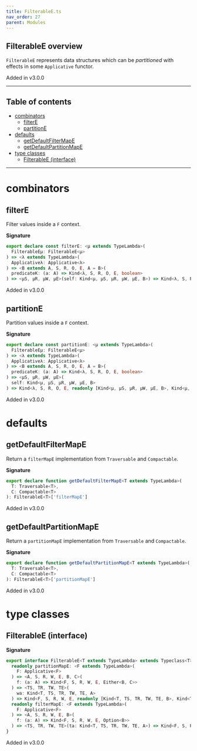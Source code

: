 ```yaml
---
title: FilterableE.ts
nav_order: 27
parent: Modules
---
```


## FilterableE overview

`FilterableE` represents data structures which can be _partitioned_ with effects in some `Applicative` functor.

Added in v3.0.0

---

<h2 class="text-delta">Table of contents</h2>

- [combinators](#combinators)
  - [filterE](#filtere)
  - [partitionE](#partitione)
- [defaults](#defaults)
  - [getDefaultFilterMapE](#getdefaultfiltermape)
  - [getDefaultPartitionMapE](#getdefaultpartitionmape)
- [type classes](#type-classes)
  - [FilterableE (interface)](#filterablee-interface)

---

# combinators

## filterE

Filter values inside a `F` context.

**Signature**

```ts
export declare const filterE: <μ extends TypeLambda>(
  FilterableEμ: FilterableE<μ>
) => <λ extends TypeLambda>(
  Applicativeλ: Applicative<λ>
) => <B extends A, S, R, O, E, A = B>(
  predicateK: (a: A) => Kind<λ, S, R, O, E, boolean>
) => <μS, μR, μW, μE>(self: Kind<μ, μS, μR, μW, μE, B>) => Kind<λ, S, R, O, E, Kind<μ, μS, μR, μW, μE, B>>
```

Added in v3.0.0

## partitionE

Partition values inside a `F` context.

**Signature**

```ts
export declare const partitionE: <μ extends TypeLambda>(
  FilterableEμ: FilterableE<μ>
) => <λ extends TypeLambda>(
  Applicativeλ: Applicative<λ>
) => <B extends A, S, R, O, E, A = B>(
  predicateK: (a: A) => Kind<λ, S, R, O, E, boolean>
) => <μS, μR, μW, μE>(
  self: Kind<μ, μS, μR, μW, μE, B>
) => Kind<λ, S, R, O, E, readonly [Kind<μ, μS, μR, μW, μE, B>, Kind<μ, μS, μR, μW, μE, B>]>
```

Added in v3.0.0

# defaults

## getDefaultFilterMapE

Return a `filterMapE` implementation from `Traversable` and `Compactable`.

**Signature**

```ts
export declare function getDefaultFilterMapE<T extends TypeLambda>(
  T: Traversable<T>,
  C: Compactable<T>
): FilterableE<T>['filterMapE']
```

Added in v3.0.0

## getDefaultPartitionMapE

Return a `partitionMapE` implementation from `Traversable` and `Compactable`.

**Signature**

```ts
export declare function getDefaultPartitionMapE<T extends TypeLambda>(
  T: Traversable<T>,
  C: Compactable<T>
): FilterableE<T>['partitionMapE']
```

Added in v3.0.0

# type classes

## FilterableE (interface)

**Signature**

```ts
export interface FilterableE<T extends TypeLambda> extends Typeclass<T> {
  readonly partitionMapE: <F extends TypeLambda>(
    F: Applicative<F>
  ) => <A, S, R, W, E, B, C>(
    f: (a: A) => Kind<F, S, R, W, E, Either<B, C>>
  ) => <TS, TR, TW, TE>(
    wa: Kind<T, TS, TR, TW, TE, A>
  ) => Kind<F, S, R, W, E, readonly [Kind<T, TS, TR, TW, TE, B>, Kind<T, TS, TR, TW, TE, C>]>
  readonly filterMapE: <F extends TypeLambda>(
    F: Applicative<F>
  ) => <A, S, R, W, E, B>(
    f: (a: A) => Kind<F, S, R, W, E, Option<B>>
  ) => <TS, TR, TW, TE>(ta: Kind<T, TS, TR, TW, TE, A>) => Kind<F, S, R, W, E, Kind<T, TS, TR, TW, TE, B>>
}
```

Added in v3.0.0
